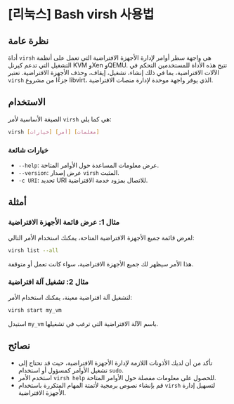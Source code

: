 # [리눅스] Bash virsh 사용법

## نظرة عامة
أداة `virsh` هي واجهة سطر أوامر لإدارة الأجهزة الافتراضية التي تعمل على أنظمة التشغيل التي تدعم كيرنل KVM وXen وQEMU. تتيح هذه الأداة للمستخدمين التحكم في الآلات الافتراضية، بما في ذلك إنشاء، تشغيل، إيقاف، وحذف الأجهزة الافتراضية. تعتبر `virsh` جزءًا من مشروع libvirt، الذي يوفر واجهة موحدة لإدارة منصات الافتراضية.

## الاستخدام
الصيغة الأساسية لأمر `virsh` هي كما يلي:

```bash
virsh [خيارات] [أمر] [معلمات]
```

### خيارات شائعة
- `--help`: عرض معلومات المساعدة حول الأوامر المتاحة.
- `--version`: عرض إصدار `virsh` المثبت.
- `-c URI`: تحديد URI للاتصال بمزود خدمة الافتراضية.

## أمثلة
### مثال 1: عرض قائمة الأجهزة الافتراضية
لعرض قائمة جميع الأجهزة الافتراضية المتاحة، يمكنك استخدام الأمر التالي:

```bash
virsh list --all
```
هذا الأمر سيظهر لك جميع الأجهزة الافتراضية، سواء كانت تعمل أو متوقفة.

### مثال 2: تشغيل آلة افتراضية
لتشغيل آلة افتراضية معينة، يمكنك استخدام الأمر:

```bash
virsh start my_vm
```
استبدل `my_vm` باسم الآلة الافتراضية التي ترغب في تشغيلها.

## نصائح
- تأكد من أن لديك الأذونات اللازمة لإدارة الأجهزة الافتراضية، حيث قد تحتاج إلى تشغيل الأوامر كمسؤول أو استخدام `sudo`.
- استخدم الأمر `virsh help` للحصول على معلومات مفصلة حول الأوامر المتاحة.
- قم بإنشاء نصوص برمجية لأتمتة المهام المتكررة باستخدام `virsh` لتسهيل إدارة الأجهزة الافتراضية.